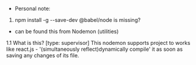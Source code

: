 - Personal note:
1. npm install -g --save-dev @babel/node is missing?
- can be found this from Nodemon (utilities)

1.1 What is this? [type: supervisor]
This nodemon supports project to works like react.js - '(simultaneously reflect)dynamically compile' it as soon as saving any changes of its file. 
